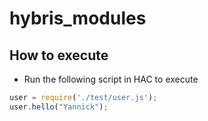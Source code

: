 # hybris_modules

## How to execute

- Run the following script in HAC to execute
```javascript
user = require('./test/user.js');
user.hello("Yannick");
```